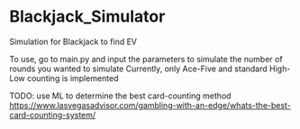 # Blackjack_Simulator
Simulation for Blackjack to find EV

To use, go to main.py and input the parameters to simulate the number of rounds you wanted to simulate
Currently, only Ace-Five and standard High-Low counting is implemented

TODO: use ML to determine the best card-counting method
https://www.lasvegasadvisor.com/gambling-with-an-edge/whats-the-best-card-counting-system/
